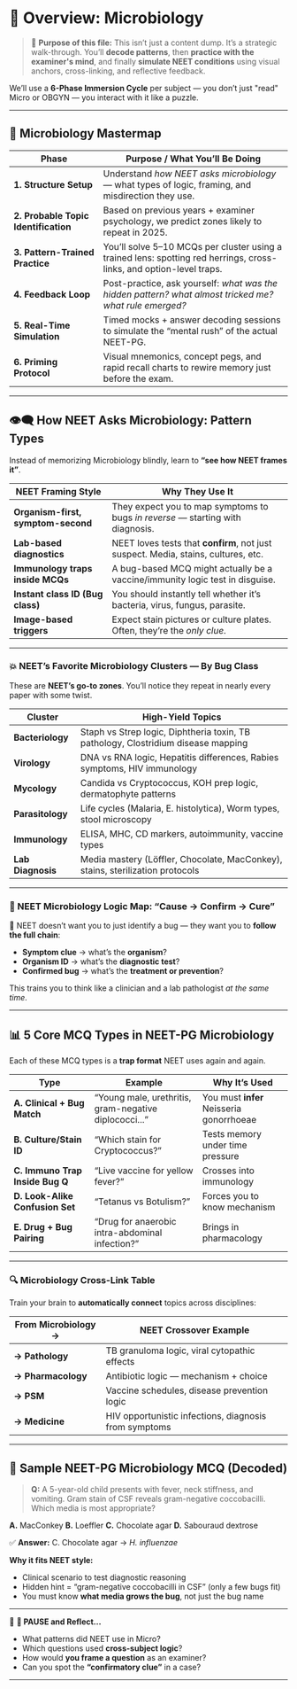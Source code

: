 
# 🚀 Overview: Microbiology 

> 🎯 **Purpose of this file:** This isn’t just a content dump. It’s a strategic walk-through. You’ll **decode patterns**, then **practice with the examiner's mind**, and finally **simulate NEET conditions** using visual anchors, cross-linking, and reflective feedback.

We’ll use a **6-Phase Immersion Cycle** per subject — you don’t just "read" Micro or OBGYN — you interact with it like a puzzle.

---

## 🧭 Microbiology Mastermap

| **Phase**                            | **Purpose / What You’ll Be Doing**                                                                                   |
| ------------------------------------ | -------------------------------------------------------------------------------------------------------------------- |
| **1. Structure Setup**               | Understand *how NEET asks microbiology* — what types of logic, framing, and misdirection they use.                   |
| **2. Probable Topic Identification** | Based on previous years + examiner psychology, we predict zones likely to repeat in 2025.                            |
| **3. Pattern-Trained Practice**      | You’ll solve 5–10 MCQs per cluster using a trained lens: spotting red herrings, cross-links, and option-level traps. |
| **4. Feedback Loop**                 | Post-practice, ask yourself: *what was the hidden pattern? what almost tricked me? what rule emerged?*               |
| **5. Real-Time Simulation**          | Timed mocks + answer decoding sessions to simulate the “mental rush” of the actual NEET-PG.                          |
| **6. Priming Protocol**              | Visual mnemonics, concept pegs, and rapid recall charts to rewire memory just before the exam.                       |

---

## 👁️‍🗨️ How NEET Asks Microbiology: Pattern Types

Instead of memorizing Microbiology blindly, learn to **“see how NEET frames it”**.

| **NEET Framing Style**             | **Why They Use It**                                                                |
| ---------------------------------- | ---------------------------------------------------------------------------------- |
| **Organism-first, symptom-second** | They expect you to map symptoms to bugs *in reverse* — starting with diagnosis.    |
| **Lab-based diagnostics**          | NEET loves tests that **confirm**, not just suspect. Media, stains, cultures, etc. |
| **Immunology traps inside MCQs**   | A bug-based MCQ might actually be a vaccine/immunity logic test in disguise.       |
| **Instant class ID (Bug class)**   | You should instantly tell whether it’s bacteria, virus, fungus, parasite.          |
| **Image-based triggers**           | Expect stain pictures or culture plates. Often, they’re the *only clue*.           |

---

### 💥 NEET’s Favorite Microbiology Clusters — By Bug Class

These are **NEET’s go-to zones**. You’ll notice they repeat in nearly every paper with some twist.

| Cluster           | High-Yield Topics                                                                 |
| ----------------- | --------------------------------------------------------------------------------- |
| **Bacteriology**  | Staph vs Strep logic, Diphtheria toxin, TB pathology, Clostridium disease mapping |
| **Virology**      | DNA vs RNA logic, Hepatitis differences, Rabies symptoms, HIV immunology          |
| **Mycology**      | Candida vs Cryptococcus, KOH prep logic, dermatophyte patterns                    |
| **Parasitology**  | Life cycles (Malaria, E. histolytica), Worm types, stool microscopy               |
| **Immunology**    | ELISA, MHC, CD markers, autoimmunity, vaccine types                               |
| **Lab Diagnosis** | Media mastery (Löffler, Chocolate, MacConkey), stains, sterilization protocols   |

---

### 🧬 NEET Microbiology Logic Map: “Cause → Confirm → Cure”

🧠 NEET doesn’t want you to just identify a bug — they want you to **follow the full chain**:

* **Symptom clue** → what’s the **organism**?
* **Organism ID** → what’s the **diagnostic test**?
* **Confirmed bug** → what’s the **treatment or prevention**?

This trains you to think like a clinician and a lab pathologist *at the same time*.

---

## 📊 5 Core MCQ Types in NEET-PG Microbiology

Each of these MCQ types is a **trap format** NEET uses again and again.

| Type                            | Example                                               | Why It’s Used                            |
| ------------------------------- | ----------------------------------------------------- | ---------------------------------------- |
| **A. Clinical + Bug Match**     | “Young male, urethritis, gram-negative diplococci...” | You must **infer** Neisseria gonorrhoeae |
| **B. Culture/Stain ID**         | “Which stain for Cryptococcus?”                       | Tests memory under time pressure         |
| **C. Immuno Trap Inside Bug Q** | “Live vaccine for yellow fever?”                      | Crosses into immunology                  |
| **D. Look-Alike Confusion Set** | “Tetanus vs Botulism?”                                | Forces you to know mechanism             |
| **E. Drug + Bug Pairing**       | “Drug for anaerobic intra-abdominal infection?”       | Brings in pharmacology                   |

---

### 🔍 Microbiology Cross-Link Table

Train your brain to **automatically connect** topics across disciplines:

| From Microbiology → | NEET Crossover Example                                |
| ------------------- | ----------------------------------------------------- |
| **→ Pathology**     | TB granuloma logic, viral cytopathic effects          |
| **→ Pharmacology**  | Antibiotic logic — mechanism + choice                 |
| **→ PSM**           | Vaccine schedules, disease prevention logic           |
| **→ Medicine**      | HIV opportunistic infections, diagnosis from symptoms |

---

## 🧠 Sample NEET-PG Microbiology MCQ (Decoded)

> **Q:** A 5-year-old child presents with fever, neck stiffness, and vomiting. Gram stain of CSF reveals gram-negative coccobacilli. Which media is most appropriate?

**A.** MacConkey
**B.** Loeffler
**C.** Chocolate agar
**D.** Sabouraud dextrose

✅ **Answer:** C. Chocolate agar → *H. influenzae*

**Why it fits NEET style:**

* Clinical scenario to test diagnostic reasoning
* Hidden hint = “gram-negative coccobacilli in CSF” (only a few bugs fit)
* You must know **what media grows the bug**, not just the bug name

---

🔄 **🛑 PAUSE and Reflect...**

* What patterns did NEET use in Micro?
* Which questions used **cross-subject logic**?
* How would **you frame a question** as an examiner?
* Can you spot the **“confirmatory clue”** in a case?

---

